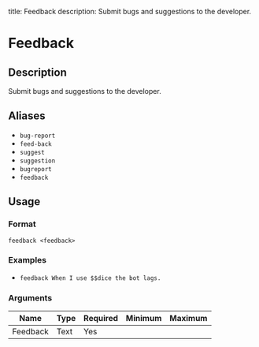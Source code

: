 title: Feedback
description: Submit bugs and suggestions to the developer.

# Feedback

## Description

Submit bugs and suggestions to the developer.

## Aliases

* `bug-report`
* `feed-back`
* `suggest`
* `suggestion`
* `bugreport`
* `feedback`

## Usage

### Format

`feedback <feedback>`

### Examples

* `feedback When I use $$dice the bot lags.`

### Arguments

| Name         | Type | Required | Minimum | Maximum |
|--------------|------|----------|---------|---------|
| Feedback | Text | Yes      |         |         |

